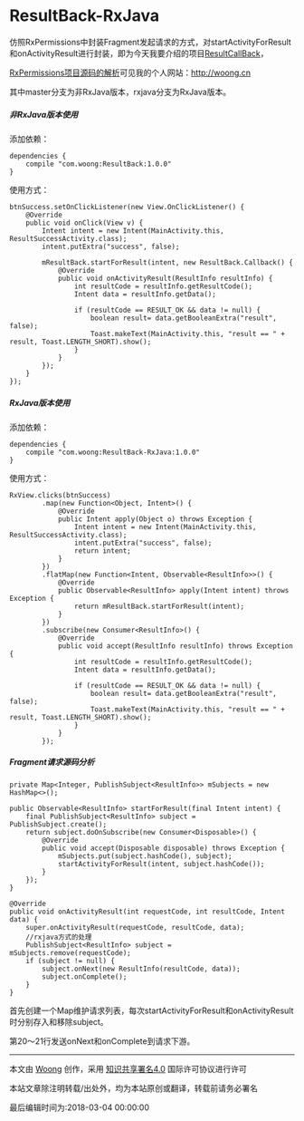 # ResultBack-RxJava
仿照RxPermissions中封装Fragment发起请求的方式，对startActivityForResult和onActivityResult进行封装，即为今天我要介绍的项目[ResultCallBack](https://github.com/j1406493495/ResultBack)，

[RxPermissions项目源码的解析](http://woong.cn/2018/03/04/RxPermissions%E5%BC%95%E5%8F%91%E7%9A%84%E8%A1%80%E6%A1%88-onActivityResult%E5%B0%81%E8%A3%85.html)可见我的个人网站：http://woong.cn

其中master分支为非RxJava版本，rxjava分支为RxJava版本。

##### 非RxJava版本使用

添加依赖：

```
dependencies {
    compile "com.woong:ResultBack:1.0.0"
}
```

使用方式：

```
btnSuccess.setOnClickListener(new View.OnClickListener() {
    @Override
    public void onClick(View v) {
        Intent intent = new Intent(MainActivity.this, ResultSuccessActivity.class);
        intent.putExtra("success", false);

        mResultBack.startForResult(intent, new ResultBack.Callback() {
            @Override
            public void onActivityResult(ResultInfo resultInfo) {
                int resultCode = resultInfo.getResultCode();
                Intent data = resultInfo.getData();

                if (resultCode == RESULT_OK && data != null) {
                    boolean result= data.getBooleanExtra("result", false);
                    Toast.makeText(MainActivity.this, "result == " + result, Toast.LENGTH_SHORT).show();
                }
            }
        });
    }
});
```

##### RxJava版本使用

添加依赖：

```
dependencies {
    compile "com.woong:ResultBack-RxJava:1.0.0"
}
```

使用方式：

```
RxView.clicks(btnSuccess)
        .map(new Function<Object, Intent>() {
            @Override
            public Intent apply(Object o) throws Exception {
                Intent intent = new Intent(MainActivity.this, ResultSuccessActivity.class);
                intent.putExtra("success", false);
                return intent;
            }
        })
        .flatMap(new Function<Intent, Observable<ResultInfo>>() {
            @Override
            public Observable<ResultInfo> apply(Intent intent) throws Exception {
                return mResultBack.startForResult(intent);
            }
        })
        .subscribe(new Consumer<ResultInfo>() {
            @Override
            public void accept(ResultInfo resultInfo) throws Exception {
                int resultCode = resultInfo.getResultCode();
                Intent data = resultInfo.getData();

                if (resultCode == RESULT_OK && data != null) {
                    boolean result= data.getBooleanExtra("result", false);
                    Toast.makeText(MainActivity.this, "result == " + result, Toast.LENGTH_SHORT).show();
                }
            }
        });
```

##### Fragment请求源码分析

```
private Map<Integer, PublishSubject<ResultInfo>> mSubjects = new HashMap<>();

public Observable<ResultInfo> startForResult(final Intent intent) {
    final PublishSubject<ResultInfo> subject = PublishSubject.create();
    return subject.doOnSubscribe(new Consumer<Disposable>() {
        @Override
        public void accept(Disposable disposable) throws Exception {
            mSubjects.put(subject.hashCode(), subject);
            startActivityForResult(intent, subject.hashCode());
        }
    });
}

@Override
public void onActivityResult(int requestCode, int resultCode, Intent data) {
    super.onActivityResult(requestCode, resultCode, data);
    //rxjava方式的处理
    PublishSubject<ResultInfo> subject = mSubjects.remove(requestCode);
    if (subject != null) {
        subject.onNext(new ResultInfo(resultCode, data));
        subject.onComplete();
    }
}
```

首先创建一个Map维护请求列表，每次startActivityForResult和onActivityResult时分别存入和移除subject。

第20～21行发送onNext和onComplete到请求下游。



---

本文由 [Woong](http://woong.com.cn/) 创作，采用 [知识共享署名4.0](https://creativecommons.org/licenses/by/4.0/) 国际许可协议进行许可

本站文章除注明转载/出处外，均为本站原创或翻译，转载前请务必署名

最后编辑时间为:2018-03-04 00:00:00
